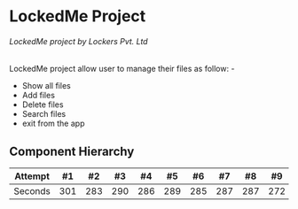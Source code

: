 # LockedMe Project
###### LockedMe project by Lockers Pvt. Ltd

LockedMe project allow user to manage their files as follow: -
  - Show all files
  - Add files
  - Delete files
  - Search files
  - exit from the app




## Component Hierarchy
Attempt | #1 | #2 | #3 | #4 | #5 | #6 | #7 | #8 | #9 | #10 | #11
--- | --- | --- | --- |--- |--- |--- |--- |--- |--- |--- |---
Seconds | 301 | 283 | 290 | 286 | 289 | 285 | 287 | 287 | 272 | 276 | 269
